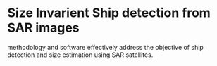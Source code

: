 # Size Invarient Ship detection from SAR images
methodology and software effectively address the objective of ship detection and size estimation using SAR satellites.
